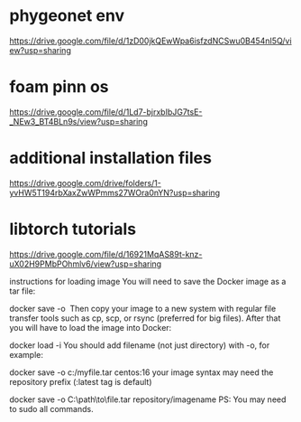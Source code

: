 # phygeonet env
https://drive.google.com/file/d/1zD00jkQEwWpa6isfzdNCSwu0B454nI5Q/view?usp=sharing

# foam pinn os
https://drive.google.com/file/d/1Ld7-bjrxbIbJG7tsE-_NEw3_BT4BLn9s/view?usp=sharing

# additional installation files
https://drive.google.com/drive/folders/1-yvHW5T194rbXaxZwWPmms27WOra0nYN?usp=sharing

# libtorch tutorials
https://drive.google.com/file/d/16921MqAS89t-knz-uX02H9PMbPOhmlv6/view?usp=sharing


instructions for loading image
You will need to save the Docker image as a tar file:

docker save -o <path for generated tar file> <image name>
Then copy your image to a new system with regular file transfer tools such as cp, scp, or rsync (preferred for big files). After that you will have to load the image into Docker:

docker load -i <path to image tar file>
You should add filename (not just directory) with -o, for example:

docker save -o c:/myfile.tar centos:16
your image syntax may need the repository prefix (:latest tag is default)

docker save -o C:\path\to\file.tar repository/imagename
PS: You may need to sudo all commands.
